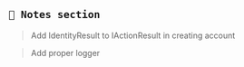 ## `💬 Notes section`
> Add IdentityResult to IActionResult in creating account

> Add proper logger 